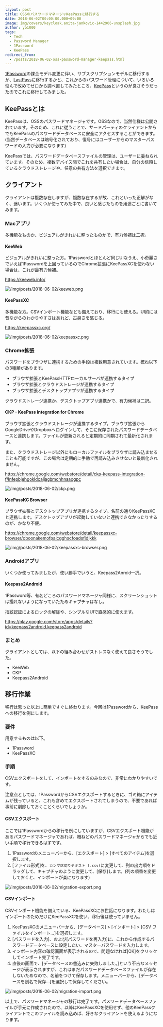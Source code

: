 ```yaml
---
layout: post
title: OSSのパスワードマネージャKeePassに移行する
date: 2018-06-02T00:00:00.000+09:00
image: img/covers/keycloak.anita-jankovic-1442906-unsplash.jpg
author: yo1000
tags:
  - Tech
  - Password Manager
  - 1Password
  - KeePass
redirect_from:
  - /posts/2018-06-02-oss-password-manager-keepass.html
---
```


[1Password](https://1password.com/)の課金モデル変更に伴い、サブスクリプションモデルに移行するか、[LastPass](https://www.lastpass.com/ja)に移行するかと、これからのパスワード管理について、いろいろ悩んで改めてゼロから調べ直してみたところ、[KeePass](https://keepass.info/)というのが良さそうだったのでこれに移行してみました。


## KeePassとは
KeePassは、OSSのパスワードマネージャです。OSSなので、当然仕様は公開されています。そのため、これに従うことで、サードパーティのクライアントからでもKeePassのパスワードデータベースに安全にアクセスすることができます。(当然データベースは暗号化されており、復号にはユーザーからのマスターパスワードの入力が必要になります)

KeePassでは、パスワードデータベースファイルの管理は、ユーザーに委ねられています。そのため、複数デバイス間でこれを共有したい場合は、自分の信頼しているクラウドストレージや、任意の共有方法を選択できます。


## クライアント
クライアントは複数存在しますが、複数存在するが故、これといった正解がなく、迷います。いくつか使ってみた中で、良いと感じたものを用途ごとに書いてみます。


### Macアプリ
多機能なものか、ビジュアルがきれいに整ったものかで、有力候補は二択。


#### KeeWeb
ビジュアルがきれいに整った方。1Passwordとほとんど同じUIなうえ、小奇麗さでいえば1Passwordを上回っているのでChrome拡張にKeePassXCを使わない場合は、これが最有力候補。

https://keeweb.info/

![/img/posts/2018-06-02/keeweb.png](/img/posts/2018-06-02/keeweb.png)


#### KeePassXC
多機能な方。CSVインポート機能なども備えており、移行にも使える。UI的には昔ながらのわかりやすさはあれど、古臭さを感じる。

https://keepassxc.org/

![/img/posts/2018-06-02/keepassxc.png](/img/posts/2018-06-02/keepassxc.png)


### Chrome拡張
パスワードをブラウザに連携するための手段は複数用意されています。概ね以下の3種類があります。

- ブラウザ拡張とKeePassHTTPローカルサーバが連携するタイプ
- ブラウザ拡張とクラウドストレージが連携するタイプ
- ブラウザ拡張とデスクトップアプリが連携するタイプ

クラウドストレージ連携か、デスクトップアプリ連携かで、有力候補は二択。


#### CKP - KeePass integration for Chrome
ブラウザ拡張とクラウドストレージが連携するタイプ。ブラウザ拡張からGoogleDriveやDropboxへログインして、そこに保存されたパスワードデータベースと連携します。ファイルが更新されると定期的に同期されて最新化されます。

また、クラウドストレージ以外にもローカルファイルをブラウザに読み込ませることも可能ですが、この場合は定期的に手動で再読み込みさせないと最新化されません。

https://chrome.google.com/webstore/detail/ckp-keepass-integration-f/lnfepbjehgokldcaljagbmchhnaaogpc

![/img/posts/2018-06-02/ckp.png](/img/posts/2018-06-02/ckp.png)


#### KeePassKC Browser
ブラウザ拡張とデスクトップアプリが連携するタイプ。名前の通りKeePassXCと連携します。デスクトップアプリが起動していないと連携できなかったりするのが、かなり不便。

https://chrome.google.com/webstore/detail/keepassxc-browser/oboonakemofpalcgghocfoadofidjkkk

![/img/posts/2018-06-02/keepassxc-browser.png](/img/posts/2018-06-02/keepassxc-browser.png)


### Androidアプリ
いくつか使ってみましたが、使い勝手でいうと、Keepass2Anroid一択。


#### Keepass2Android
1Password等、有名どころのパスワードマネージャ同様に、スクリーンショットは撮れないようになっていたためキャプチャはなし。

指紋認証によるロックの解除や、シンプルなUIで直感的に使えます。

https://play.google.com/store/apps/details?id=keepass2android.keepass2android


### まとめ
クライアントとしては、以下の組み合わせがストレスなく使えて良さそうでした。

- KeeWeb
- CKP
- Keepass2Android


## 移行作業
移行は思った以上に簡単ですぐに終わります。今回は1Passwordから、KeePassへの移行を例にします。


### 要件
用意するものは以下。

- 1Password
- KeePassXC


### 手順
CSVエクスポートをして、インポートをするのみなので、非常にわかりやすいです。

注意点としては、1PasswordからCSVエクスポートするときに、ゴミ箱にアイテムが残っていると、これも含めてエクスポートされてしまうので、不要であれば事前に削除しておくことくらいでしょうか。


#### CSVエクスポート
ここでは1Passwordからの移行を例にしていますが、CSVエクスポート機能があるパスワードマネージャであれば、概ねどのパスワードマネージャからでも近い手順で移行できるはずです。

1. 1Passwordのメニューバーから、[エクスポート] > [すべてのアイテム]を選択します。
2. [ファイル形式]を、`カンマ区切りテキスト (.csv)`に変更して、列の出力順をドラッグして、キャプチャのように変更して、[保存]します。(列の順番を変更しておくと、インポートが楽になります)

![/img/posts/2018-06-02/migration-export.png](/img/posts/2018-06-02/migration-export.png)


#### CSVインポート
CSVインポート機能を備えている、KeePassXCにお世話になります。わたしはインポートのためだけにKeePassXCを使い、移行後は使っていません。

1. KeePassXCのメニューバーから、[データベース] > [インポート] > [CSV ファイルをインポート...]を選択します。
2. [パスワードを入力]、および[パスワードを再入力]に、これから作成するパスワードデータベースに設定したい、マスターパスワードを入力します。
3. インポート内容の確認画面が表示されるので、問題なければ[OK]をクリックしてインポート完了です。
4. 直後の画面で、[データベースの書込みに失敗しました。]という不吉なメッセージが表示されますが、これはまだパスワードデータベースファイルが存在しないためなので、名前をつけて保存します。メニューバーから、[データベースを別名で保存...]を選択して保存してください。

![/img/posts/2018-06-02/migration-import.png](/img/posts/2018-06-02/migration-import.png)


以上で、パスワードマネージャの移行は完了です。パスワードデータベースファイルが手元に作成されたので、以降はKeePassXCを使用せず、他のKeePassクライアントでこのファイルを読み込めば、好きなクライアントを使えるようになります。
